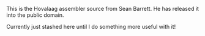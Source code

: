 This is the Hovalaag assembler source from Sean Barrett.  He has released it into the public domain.

Currently just stashed here until I do something more useful with it!
